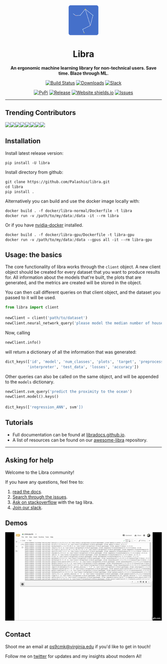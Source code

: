 <div align="center">

<img src="/tools/data/gh_images/logo.png" alt="drawing" width="100"/>
       
# Libra

**An ergonomic machine learning library for non-technical users. Save time. Blaze through ML.**

[![Build Status](https://travis-ci.org/Palashio/libra.svg?branch=master)](https://travis-ci.org/Palashio/libra)
[![Downloads](https://pepy.tech/badge/libra)](https://pepy.tech/project/libra)
[![Slack](https://img.shields.io/badge/slack-chat-green.svg?logo=slack)](https://join.slack.com/t/the-libra-team/shared_invite/zt-ek6bpd47-hdIxXlRAenKfy5JNWe8bgw)

[![PyPi](https://img.shields.io/badge/pypi%20package-1.0.0-blue)](https://pypi.org/project/libra/)
[![Release](https://img.shields.io/badge/Next%20Release-Sep%2012-green)](https://pypi.org/project/libra/)
[![Website shields.io](https://img.shields.io/website-up-down-blue-red/http/shields.io.svg)](https://libradocs.github.io//)
[![Issues](https://img.shields.io/github/issues/Palashio/libra)]()


</div>

---

## Trending Contributors

[![](https://sourcerer.io/fame/anas-awadalla/Palashio/libra/images/0)](https://sourcerer.io/fame/anas-awadalla/Palashio/libra/links/0)[![](https://sourcerer.io/fame/anas-awadalla/Palashio/libra/images/1)](https://sourcerer.io/fame/anas-awadalla/Palashio/libra/links/1)[![](https://sourcerer.io/fame/anas-awadalla/Palashio/libra/images/2)](https://sourcerer.io/fame/anas-awadalla/Palashio/libra/links/2)[![](https://sourcerer.io/fame/anas-awadalla/Palashio/libra/images/3)](https://sourcerer.io/fame/anas-awadalla/Palashio/libra/links/3)[![](https://sourcerer.io/fame/anas-awadalla/Palashio/libra/images/4)](https://sourcerer.io/fame/anas-awadalla/Palashio/libra/links/4)[![](https://sourcerer.io/fame/anas-awadalla/Palashio/libra/images/5)](https://sourcerer.io/fame/anas-awadalla/Palashio/libra/links/5)[![](https://sourcerer.io/fame/anas-awadalla/Palashio/libra/images/6)](https://sourcerer.io/fame/anas-awadalla/Palashio/libra/links/6)[![](https://sourcerer.io/fame/anas-awadalla/Palashio/libra/images/7)](https://sourcerer.io/fame/anas-awadalla/Palashio/libra/links/7)


## Installation

Install latest release version:

```
pip install -U libra
```

Install directory from github:

```
git clone https://github.com/Palashio/libra.git
cd libra
pip install .
```

Alternatively you can build and use the docker image locally with:

```
docker build . -f docker/libra-normal/Dockerfile -t libra
docker run -v /path/to/my/data:/data -it --rm libra
```

Or if you have [nvidia-docker](https://github.com/NVIDIA/nvidia-docker) installed.

```
docker build . -f docker/libra-gpu/Dockerfile -t libra-gpu
docker run -v /path/to/my/data:/data --gpus all -it --rm libra-gpu
```
## Usage: the basics

The core functionality of libra works through the `client` object. A new client object should be created for every dataset that you want to produce results for. All information about the models that're built, the plots that are generated, and the metrics are created will be stored in the object.

You can then call different queries on that client object, and the dataset you passed to it will be used. 

```python
from libra import client

newClient = client('path/to/dataset') 
newClient.neural_network_query('please model the median number of households')
```
Now, calling 
```python
newClient.info()
```
will return a dictionary of all the information that was generated: 

```python
dict_keys(['id', 'model', 'num_classes', 'plots', 'target', 'preprocessor', 
          'interpreter', 'test_data', 'losses', 'accuracy'])
```

Other queries can also be called on the same object, and will be appended to the `models` dictionary.

```python
newClient.svm_query('predict the proximity to the ocean')
newClient.model().keys()

dict_keys(['regression_ANN', svm'])
```

## Tutorials

 - Full documentation can be found at [libradocs.github.io](https://libradocs.github.io/). 
 - A list of resources can be found on our [awesome-libra](https://github.com/Palashio/awesome-libra) repository. 

---
 

## Asking for help
Welcome to the Libra community!

If you have any questions, feel free to:
1. [read the docs](https://libradocs.github.io/).
2. [Search through the issues](https://github.com/Palashio/libra/issues?q=is%3Aissue+is%3Aclosed).
3. [Ask on stackoverflow](https://stackoverflow.com/questions/ask?guided=false) with the tag libra.
4. [Join our slack](https://join.slack.com/t/the-libra-team/shared_invite/zt-ek6bpd47-hdIxXlRAenKfy5JNWe8bgw).



## Demos

![alt-text](/tools/data/gh_images/gif.gif)

## Contact

Shoot me an email at [ps9cmk@virginia.edu](mailto:ps9cmk@virginia.edu) if you'd like to get in touch!

Follow me on [twitter](https://twitter.com/palashgshah) for updates and my insights about modern AI!
